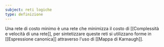 ```yaml
---
subject: reti logiche
type: definizione
---
```

Una rete di costo minimo è una rete che minimizza il costo di [[Complessità e velocità di una rete]], per sintetizzare queste reti si utilizzano forme in [[Espressione canonica]] attraverso l'uso di [[Mappa di Karnaugh]].
